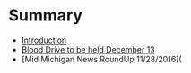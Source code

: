 # Summary

* [Introduction](README.md)
* [Blood Drive to be held December 13](_chapters/blood-drive-to-be-held-december-13-inside-the-shepherd-high-school.md)
* [Mid Michigan News RoundUp 11/28/2016](

